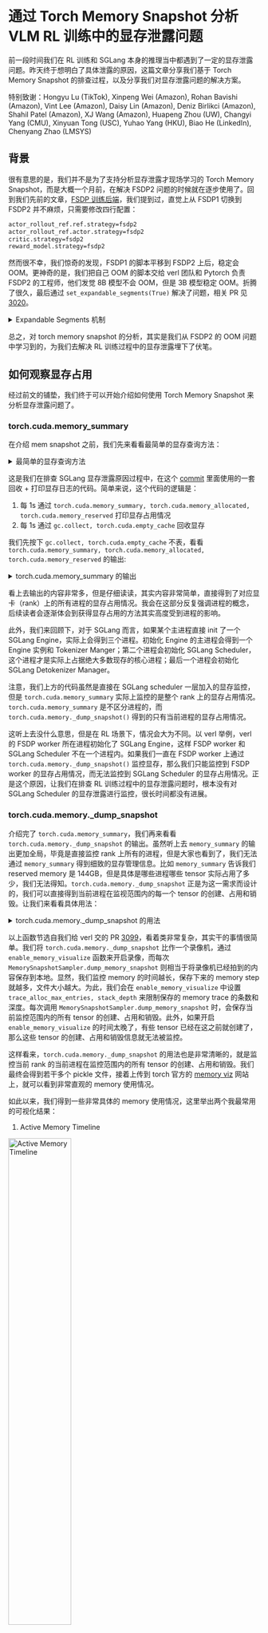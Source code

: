 # 通过 Torch Memory Snapshot 分析 VLM RL 训练中的显存泄露问题

前一段时间我们在 RL 训练和 SGLang 本身的推理当中都遇到了一定的显存泄露问题。昨天终于想明白了具体泄露的原因，这篇文章分享我们基于 Torch Memory Snapshot 的排查过程，以及分享我们对显存泄露问题的解决方案。

特别致谢：Hongyu Lu (TikTok), Xinpeng Wei (Amazon), Rohan Bavishi (Amazon), Vint Lee (Amazon), Daisy Lin (Amazon), Deniz Birlikci (Amazon), Shahil Patel (Amazon), XJ Wang (Amazon), Huapeng Zhou (UW), Changyi Yang (CMU), Xinyuan Tong (USC), Yuhao Yang (HKU), Biao He (LinkedIn), Chenyang Zhao (LMSYS)
## 背景

很有意思的是，我们并不是为了支持分析显存泄露才现场学习的 Torch Memory Snapshot，而是大概一个月前，在解决 FSDP2 问题的时候就在逐步使用了。回到我们先前的文章，[FSDP 训练后端](../../rlhf/sys-design/readme-2.md#fsdp-in-verl)，我们提到过，直觉上从 FSDP1 切换到 FSDP2 并不麻烦，只需要修改四行配置：

```bash
actor_rollout_ref.ref.strategy=fsdp2
actor_rollout_ref.actor.strategy=fsdp2
critic.strategy=fsdp2
reward_model.strategy=fsdp2
```

然而很不幸，我们惊奇的发现，FSDP1 的脚本平移到 FSDP2 上后，稳定会 OOM。更神奇的是，我们把自己 OOM 的脚本交给 verl 团队和 Pytorch 负责 FSDP2 的工程师，他们发觉 8B 模型不会 OOM，但是 3B 模型稳定 OOM。折腾了很久，最后通过 `set_expandable_segments(True)` 解决了问题，相关 PR 见[3020](https://github.com/volcengine/verl/pull/3020)。

<details>
<summary>Expandable Segments 机制</summary>

`set_expandable_segments(True)` 通过开启 CUDA 的可扩展内存段功能，使得 PyTorch 能够更灵活地管理 GPU 内存。PyTorch 在 CUDA 后端上的内存分配主要由 CUDA caching allocator 管理。allocator 不会立即将释放的内存返回给操作系统，而是将其保存在一个内部的内存池中，以便后续的内存请求可以快速得到满足。这种机制通过减少与 CUDA API 的交互来提高性能。内存池实质上由 segment 和 block 两个概念来描述。

1. Segments (内存段)：内存段是 PyTorch 从 CUDA 驱动程序请求的大块连续内存。这些段是内存分配的最小单位，所有的 PyTorch 张量和数据都存储在这些段中。所有分配的 segment 总和就是 Reserved Memory。
2. Blocks (内存块)：每个内存段都包含许多小块内存（blocks）。当 PyTorch 需要分配内存时，它会在一个现有的段中寻找一个合适的空闲块。如果找不到，它会尝试从 CUDA 驱动程序中申请一个新的段。所有分配的 block 总和就是 Allocated Memory。

默认情况下，当 PyTorch 的 caching allocator 无法在现有内存段中找到足够大的空闲块时，它会向 CUDA 驱动程序请求一个新的内存段。这个新段的大小是根据当前的内存需求动态决定的。但是，这种动态扩展机制可能导致内存碎片化，先前分配的 segment 留下的 block 迟迟无法被利用，尤其是在 PyTorch 内存分配器频繁地释放和申请大块内存的情况下。

回到 FSDP 上，FSDP 默认采用 zero3 的策略，在 forward 和 backward 都需要 all gather，每个 GPU 节点会临时聚合其他节点的 parameter shard，这会创建临时的大量张量，导致对连续内存的需求激增。在传统的内存管理模式下，如果 caching allocator 无法找到一个足够大的连续内存块来容纳这些临时的大张量，就会直接 OOM。即使 GPU 仍有可用内存，但由于内存碎片化，没有足够的连续空间来容纳所需的新张量。

`torch.cuda.memory._set_allocator_settings("expandable_segments:True")` 将 PyTorch 的内存管理模式切换为一种更灵活的模式。开启该功能后，当 caching allocator 需要更大的连续内存时，它不再仅仅尝试从 CUDA 驱动程序中请求一个全新的段，而是尝试扩展已有的内存段。这种扩展机制允许 PyTorch 重新调整其内存布局，将分散的空闲内存块扩展或者合并为更大的连续块，从而满足那些对大块内存有需求的临时张量的分配。
</details>

总之，对 torch memory snapshot 的分析，其实是我们从 FSDP2 的 OOM 问题中学习到的，为我们去解决 RL 训练过程中的显存泄露埋下了伏笔。

## 如何观察显存占用

经过前文的铺垫，我们终于可以开始介绍如何使用 Torch Memory Snapshot 来分析显存泄露问题了。

### torch.cuda.memory_summary

在介绍 mem snapshot 之前，我们先来看看最简单的显存查询方法：

<details>
<summary>最简单的显存查询方法</summary>

```python
    @DynamicGradMode()
    def event_loop_overlap(self):
        """A scheduler loop that overlaps the CPU processing and GPU computation."""
        self.result_queue = deque()

        # 初始化内存日志文件
        if not hasattr(self, "_memory_log_file"):
            import datetime

            start_time = datetime.datetime.now().strftime("%Y%m%d_%H%M%S")
            self._memory_log_filename = f"{start_time}_memory_log.txt"
            self._memory_log_file = open(self._memory_log_filename, "w")
            self._memory_log_file.write(
                "timestamp,memory_summary,memory_allocated,memory_reserved\n"
            )
            self._memory_log_file.flush()

        while True:
            current_time = time.time()
            if (
                not hasattr(self, "_last_memory_log_time")
                or current_time - self._last_memory_log_time >= 1.0
            ):
                gc.collect()
                torch.cuda.empty_cache()

                # 获取内存信息
                memory_summary = torch.cuda.memory_summary(
                    device=self.gpu_id, abbreviated=True
                )
                memory_allocated = torch.cuda.memory_allocated()
                memory_reserved = torch.cuda.memory_reserved()

                # 转换为MB
                memory_allocated_mb = memory_allocated / (1024 * 1024)
                memory_reserved_mb = memory_reserved / (1024 * 1024)

                # 记录时间戳
                timestamp = time.strftime("%Y-%m-%d %H:%M:%S", time.localtime())

                # 写入日志文件
                self._memory_log_file.write(
                    f"{timestamp},\"{memory_summary.replace(',', ';')}\",{memory_allocated_mb:.2f},{memory_reserved_mb:.2f}\n"
                )
                self._memory_log_file.flush()

                # 更新时间记录
                self._last_memory_log_time = current_time

                # 同时打印到控制台（可选）
                print(f"[{timestamp}] Memory allocated: {memory_allocated_mb:.2f} MB")
                print(f"[{timestamp}] Memory reserved: {memory_reserved_mb:.2f} MB")
```

</details>

这是我们在排查 SGLang 显存泄露原因过程中，在这个 [commit](https://github.com/sgl-project/sglang/pull/9071/files#diff-c3b8cc39d10c245933a25aa9c2fd6397f6b31ed8d85c0ecbb926c1f42afdd178) 里面使用的一套回收 + 打印显存日志的代码。简单来说，这个代码的逻辑是：

1. 每 1s 通过 `torch.cuda.memory_summary, torch.cuda.memory_allocated, torch.cuda.memory_reserved` 打印显存占用情况
2. 每 1s 通过 `gc.collect, torch.cuda.empty_cache` 回收显存

我们先按下 `gc.collect, torch.cuda.empty_cache` 不表，看看 `torch.cuda.memory_summary, torch.cuda.memory_allocated, torch.cuda.memory_reserved` 的输出:

<details>
<summary>torch.cuda.memory_summary 的输出</summary>

```bash
|===========================================================================|
|                  PyTorch CUDA memory summary, device ID 0                 |
|---------------------------------------------------------------------------|
|            CUDA OOMs: 0            |        cudaMalloc retries: 0         |
|===========================================================================|
|        Metric         | Cur Usage  | Peak Usage | Tot Alloc  | Tot Freed  |
|---------------------------------------------------------------------------|
| Allocated memory      | 184648 KiB | 192833 KiB | 258378 KiB |  73729 KiB |
|       from large pool | 184576 KiB | 192768 KiB | 254208 KiB |  69632 KiB |
|       from small pool |     72 KiB |   1060 KiB |   4170 KiB |   4097 KiB |
|---------------------------------------------------------------------------|
| Active memory         | 184648 KiB | 192833 KiB | 258378 KiB |  73729 KiB |
|       from large pool | 184576 KiB | 192768 KiB | 254208 KiB |  69632 KiB |
|       from small pool |     72 KiB |   1060 KiB |   4170 KiB |   4097 KiB |
|---------------------------------------------------------------------------|
| Requested memory      | 184648 KiB | 192832 KiB | 258376 KiB |  73728 KiB |
|       from large pool | 184576 KiB | 192768 KiB | 254208 KiB |  69632 KiB |
|       from small pool |     72 KiB |   1060 KiB |   4168 KiB |   4096 KiB |
|---------------------------------------------------------------------------|
| GPU reserved memory   | 235520 KiB | 235520 KiB | 235520 KiB |      0 B   |
|       from large pool | 233472 KiB | 233472 KiB | 233472 KiB |      0 B   |
|       from small pool |   2048 KiB |   2048 KiB |   2048 KiB |      0 B   |
|---------------------------------------------------------------------------|
| Non-releasable memory |  30391 KiB |  38607 KiB | 132985 KiB | 102594 KiB |
|       from large pool |  28416 KiB |  36608 KiB | 126848 KiB |  98432 KiB |
|       from small pool |   1975 KiB |   2040 KiB |   6137 KiB |   4162 KiB |
|---------------------------------------------------------------------------|
| Allocations           |      21    |      23    |      42    |      21    |
|       from large pool |      12    |      14    |      26    |      14    |
|       from small pool |       9    |      10    |      16    |       7    |
|---------------------------------------------------------------------------|
| Active allocs         |      21    |      23    |      42    |      21    |
|       from large pool |      12    |      14    |      26    |      14    |
|       from small pool |       9    |      10    |      16    |       7    |
|---------------------------------------------------------------------------|
| GPU reserved segments |      10    |      10    |      10    |       0    |
|       from large pool |       9    |       9    |       9    |       0    |
|       from small pool |       1    |       1    |       1    |       0    |
|---------------------------------------------------------------------------|
| Non-releasable allocs |       6    |       6    |      13    |       7    |
|       from large pool |       4    |       5    |      11    |       7    |
|       from small pool |       2    |       2    |       2    |       0    |
|---------------------------------------------------------------------------|
| Oversize allocations  |       0    |       0    |       0    |       0    |
|---------------------------------------------------------------------------|
| Oversize GPU segments |       0    |       0    |       0    |       0    |
|===========================================================================|
```

</details>

看上去输出的内容非常多，但是仔细读读，其实内容非常简单，直接得到了对应显卡（rank）上的所有进程的显存占用情况。我会在这部分反复强调进程的概念，后续读者会逐渐体会到获得显存占用的方法其实高度受到进程的影响。

此外，我们来回顾下，对于 SGLang 而言，如果某个主进程直接 init 了一个 SGLang Engine，实际上会得到三个进程。初始化 Engine 的主进程会得到一个 Engine 实例和 Tokenizer Manger；第二个进程会初始化 SGLang Scheduler，这个进程才是实际上占据绝大多数现存的核心进程；最后一个进程会初始化 SGLang Detokenizer Manager。

注意，我们上方的代码虽然是直接在 SGLang scheduler 一层加入的显存监控，但是 `torch.cuda.memory_summary` 实际上监控的是整个 rank 上的显存占用情况。`torch.cuda.memory_summary` 是不区分进程的，而 `torch.cuda.memory._dump_snapshot()` 得到的只有当前进程的显存占用情况。

这听上去没什么意思，但是在 RL 场景下，情况会大为不同。以 verl 举例，verl 的 FSDP worker 所在进程初始化了 SGLang Engine，这样 FSDP worker 和 SGLang Scheduler 不在一个进程内。如果我们一直在 FSDP worker 上通过 `torch.cuda.memory._dump_snapshot()` 监控显存，那么我们只能监控到 FSDP worker 的显存占用情况，而无法监控到 SGLang Scheduler 的显存占用情况。正是这个原因，让我们在排查 RL 训练过程中的显存泄露问题时，根本没有对 SGLang Scheduler 的显存泄露进行监控，很长时间都没有进展。


### torch.cuda.memory._dump_snapshot

介绍完了 `torch.cuda.memory_summary`，我们再来看看 `torch.cuda.memory._dump_snapshot` 的输出。虽然听上去 `memory_summary` 的输出更加全局，毕竟是直接监控 rank 上所有的进程，但是大家也看到了，我们无法通过 `memory_summary` 得到细致的显存管理信息。比如 `memory_summary` 告诉我们 reserved memory 是 144GB，但是具体是哪些进程哪些 tensor 实际占用了多少，我们无法得知。`torch.cuda.memory._dump_snapshot` 正是为这一需求而设计的，我们可以直接得到当前进程在监视范围内的每一个 tensor 的创建、占用和销毁。让我们来看看具体用法：

<details>
<summary>torch.cuda.memory._dump_snapshot 的用法</summary>

```python
def enable_memory_visualize(
    trace_alloc_max_entries: int = 200_000,
    stack_depth: int = 32,
    context: str = "all",
    stacks: str = "all",
    devices=None,
    record_context: bool = True,
):
    """
    Enables memory history recording for CUDA allocations. This function
    should be called before any large-scale CUDA allocations. For DDP or
    multi-process setups, it must be called on each rank.

    Args:
        trace_alloc_max_entries (int): Maximum number of allocation entries
            to record.
        stack_depth (int): The depth of the call stack to capture for each
            allocation. (Supported by some PyTorch versions).
        context (str): The type of memory events to record.
            'alloc': records only allocation events.
            'state': records memory state changes.
            'all': records both.
        stacks (str): The type of call stacks to record.
            'python': records Python stacks.
            'cpp': records C++ stacks (available in some versions).
            'all': records both.
        devices (Union[int, list[int], None]): The device for which to enable
            memory history. `None` enables it for the current default device.
        record_context (bool): Whether to record context information for
            allocations. Required by older PyTorch versions.
    """
    # Memory history recording is CUDA-specific functionality
    if not is_cuda_available:
        logger.warning("[memory_visualize] Memory history recording is only available on CUDA devices")
        return

    f = get_torch_device().memory._record_memory_history
    params = set(inspect.signature(f).parameters.keys())

    def _one_call(dev_kw=None):
        kwargs = {}
        if "context" in params:
            kwargs["context"] = context
        if "stacks" in params:
            kwargs["stacks"] = stacks
        if "max_entries" in params:
            kwargs["max_entries"] = trace_alloc_max_entries
        elif "trace_alloc_max_entries" in params:
            kwargs["trace_alloc_max_entries"] = trace_alloc_max_entries
        if "stack_depth" in params:
            kwargs["stack_depth"] = stack_depth
        if dev_kw is not None:
            if "device" in params:
                kwargs["device"] = dev_kw
            elif "devices" in params:
                kwargs["devices"] = dev_kw if isinstance(dev_kw, list) else [dev_kw]
        if "record_context" in params:
            kwargs["record_context"] = record_context

        try:
            f(**kwargs)
            return "native", kwargs
        except TypeError:
            try:
                if "trace_alloc_max_entries" in params and "record_context" in params:
                    f(enabled=True, trace_alloc_max_entries=trace_alloc_max_entries, record_context=True)
                    return "legacy", {
                        "enabled": True,
                        "trace_alloc_max_entries": trace_alloc_max_entries,
                        "record_context": True,
                    }
                else:
                    f(enabled=True)
                    return "legacy-min", {"enabled": True}
            except Exception:
                raise

    if devices is None or isinstance(devices, str | int | torch.device):
        mode, used = _one_call(devices if devices is not None else None)
    else:
        mode, used = "multi-device", {}
        for d in list(devices):
            _mode, _used = _one_call(d)
            used[f"dev{d}"] = _used

    device = get_torch_device()
    if device.is_available():
        device.reset_peak_memory_stats()
        device.synchronize()

    rank = int(os.environ.get("RANK", "0") or 0)
    logger.info(f"[memory_visualize][rank {rank}] recording enabled ({mode}); args={used}")


class MemorySnapshotSampler:
    """
    A utility class that dumps GPU memory snapshots.
    This is useful for monitoring memory usage over a long-running process.

    The dumped files can be visualized with https://docs.pytorch.org/memory_viz

    Args:
        out_dir (str): The directory where the snapshots will be saved.
        tag (str): A tag for the snapshot filenames.
    """

    def __init__(self, out_dir: str = "./mem_snapshots", tag: str = "periodic"):
        self.out_dir = out_dir
        self.tag = tag

    def dump_memory_snapshot(self, out_dir: str = "./mem_snapshots", tag: str = "snapshot", sub_dir: str = None):
        """
        Generates a memory snapshot and saves it as a pickle file in a specified directory.
        The files are organized by timestamp in subdirectories, with all ranks' files
        placed in the same timestamp subdirectory.

        Args:
            out_dir (str): The directory where the snapshot file will be saved.
                The directory is created if it does not exist.
            tag (str): A string tag to prepend to the filename for easier identification.
            sub_dir (str): A subdirectory to place the snapshot file in.
        """
        if sub_dir is None:
            timestamp = datetime.now().strftime("%Y%m%d-%H%M")
            out_path = Path(out_dir) / timestamp
        else:
            out_path = Path(out_dir) / sub_dir
        out_path.mkdir(parents=True, exist_ok=True)

        # get the GPU rank on the current process
        rank = os.environ.get("RANK", "0")
        pid = os.getpid()
        # todo(chenyang): check wether we need to sync all ranks before dump
        fname = f"{tag}_rank{rank}_pid{pid}.pickle"
        path = out_path / fname

        device = get_torch_device()
        if not device.is_available():
            logger.warning("[memory_visualize] is only available on CUDA devices.")
            return
        try:
            device.synchronize()
            # Memory snapshot is CUDA-specific functionality
            device.memory._dump_snapshot(str(path))
            logger.info(f"[memory_visualize] dumped: {path}")
        except Exception as e:
            logger.info(f"[memory_visualize][warn] dump failed: {e}")
```

</details>

以上函数节选自我们给 verl 交的 PR [3099](https://github.com/volcengine/verl/pull/3099)，看着类非常复杂，其实干的事情很简单。我们将 `torch.cuda.memory._dump_snapshot` 比作一个录像机，通过 `enable_memory_visualize` 函数来开启录像，而每次 `MemorySnapshotSampler.dump_memory_snapshot` 则相当于将录像机已经拍到的内容保存到本地。显然，我们监控 memory 的时间越长，保存下来的 memory step 就越多，文件大小越大。为此，我们会在 `enable_memory_visualize` 中设置 `trace_alloc_max_entries, stack_depth` 来限制保存的 memory trace 的条数和深度。每次调用 `MemorySnapshotSampler.dump_memory_snapshot` 时，会保存当前监控范围内的所有 tensor 的创建、占用和销毁。此外，如果开启 `enable_memory_visualize` 的时间太晚了，有些 tensor 已经在这之前就创建了，那么这些 tensor 的创建、占用和销毁信息就无法被监控。

这样看来，`torch.cuda.memory._dump_snapshot` 的用法也是非常清晰的，就是监控当前 rank 的当前进程在监控范围内的所有 tensor 的创建、占用和销毁。我们最终会得到若干多个 pickle 文件，接着上传到 torch 官方的 [memory viz](https://pytorch.org/memory_viz) 网站上，就可以看到非常直观的 memory 使用情况。


如此以来，我们得到一些非常具体的 memory 使用情况，这里举出两个我最常用的可视化结果：

1. Active Memory Timeline

<img src="./pics/active-memory-timeline.png" alt="Active Memory Timeline" width="50%">

这张图有非常非常多细节，首先是我们观察整体的 memory 最高点，大致发现最高点在 25GB 左右。此外，我们能明显观察到在我们的整个 record 阶段有非常多的阶段，这里我继续放大一小部分，来看看具体的这个 spike：


<img src="./pics/forward-1.png" alt="Active Memory Timeline" width="50%">

我们观察这个 spike，同时在下方的 stack 内查看这块显存的分配时机，分配过程，和具体大小。这里我们可以观察到，我图中箭头指出的 spike 实际上来自于 verl FSDP 的 forward 过程。更具体的 stack 由于保密问题，不便透露。

一个非常有意思的事情是，我们发觉，相似或者作用相同的显存块，在不同的阶段去拍摄的 memory snapshot 会表现的相当一致，比如相同的颜色、相对位置和大小。举例来说，我们在 verl 每个 training step 结束的地方记录一次 memory snapshot，在 [`examples/grpo_trainer/run_qwen2_5_vl-7b-sglang.sh`](https://github.com/volcengine/verl/blob/main/examples/grpo_trainer/run_qwen2_5_vl-7b-sglang.sh) 中，我们观察 step 2 3 4 结束时的 memory stack，得到如下三张图：

<img src="./pics/step-2.png" alt="step-2" width="50%">
<img src="./pics/step-3.png" alt="step-3" width="50%">
<img src="./pics/step-4.png" alt="step-4" width="50%">

我们注意观察 step 2 的时候，在 7.2GB 7.6GB 和 7.8GB 三个位置，都有连续的大的内存块，均为 512MB 大小（查看 stack，实际上是 optimizer state）。接着，到了 step 3 的时候，7.2GB 位置的 512MB 显存块还在一模一样的位置，但是在 step 2 的 7.6GB 的内存块已经移动到了 8.6GB；到了 step 4，这块 512MB 的显存块已经移动到了 9.6GB 以上了。按照我们的经验，这两个显存块不偏移，中间的这些非常零碎的显存块就是泄露的内容。我们具体看 stack：

<details>
<summary>显存碎片的的 stack</summary>

```bash
/usr/local/lib/python3.10/dist-packages/transformers/models/qwen2_vl/image_processing_qwen2_vl_fast.py:278:_preprocess
??:0:PyMethod_New
/usr/local/lib/python3.10/dist-packages/transformers/models/qwen2_vl/image_processing_qwen2_vl_fast.py:173:_preprocess_image_like_inputs
??:0:PyMethod_New
/usr/local/lib/python3.10/dist-packages/transformers/image_processing_utils_fast.py:659:preprocess
??:0:PyMethod_New
/usr/local/lib/python3.10/dist-packages/transformers/models/qwen2_vl/image_processing_qwen2_vl_fast.py:151:preprocess
??:0:PyMethod_New
/usr/local/lib/python3.10/dist-packages/transformers/image_processing_utils_fast.py:623:call
??:0:PyInit__datetime
/usr/local/lib/python3.10/dist-packages/transformers/models/qwen2_5_vl/processing_qwen2_5_vl.py:150:call
??:0:PyMethod_New
/usr/local/lib/python3.10/dist-packages/sglang/srt/multimodal/processors/base_processor.py:218:process_mm_data
??:0:PyMethod_New
/usr/local/lib/python3.10/dist-packages/sglang/srt/multimodal/processors/base_processor.py:540:_process_and_collect_mm_items
??:0:PyMethod_New
/usr/local/lib/python3.10/dist-packages/sglang/srt/multimodal/processors/base_processor.py:597:process_and_combine_mm_data
/usr/local/lib/python3.10/dist-packages/sglang/srt/multimodal/processors/qwen_vl.py:251:process_mm_data_async
/usr/local/lib/python3.10/dist-packages/sglang/srt/managers/tokenizer_manager.py:535:_tokenize_one_request
/usr/local/lib/python3.10/dist-packages/sglang/srt/managers/tokenizer_manager.py:832:_handle_batch_request
??:0:_PyUnicode_IsWhitespace
??:0:PyIter_Send
/usr/local/lib/python3.10/dist-packages/sglang/srt/managers/tokenizer_manager.py:486:generate_request

```

</details>

很明显，我们发现了这些碎片的来源，就是 qwen vl 的 fast tokenizer 在泄露。

通过我们已有的叙述，想必大家也有了一些使用 torch.cuda.memory._dump_snapshot 的经验，我们也根据以上已有的信息，升级了 [sglang 版本](https://github.com/volcengine/verl/pull/3183)，避免了在 image processor 上的显存泄露。

2. Allocator State History

我们继续看第二种可视化方法，Allocator State History 和 Active Memory Timeline 略同不同，我们能够更具体看到在每个记录的事件结束后，当前进程的显存情况。如下图：

<img src="./pics/stack.png" alt="step-4" width="50%">

其中，五颜六色的柱子是实际分配的显存，挪动到其上可以看到具体的分配时机和行数，比如：

<details>
<summary>我先前提到的 optimizer state</summary>

```bash
b7f1ce3742000_0 518.8MiB (543956992 bytes) allocation (stream 0)
CUDACachingAllocator.cpp:0:c10::cuda::CUDACachingAllocator::Native::DeviceCachingAllocator::malloc(signed char, unsigned long, CUstream_st*)
python_torch_functions_0.cpp:0:torch::autograd::THPVariable_zeros_like(_object*, _object*, _object*)
/usr/local/lib/python3.10/dist-packages/torch/optim/adam.py:180:_init_group
/usr/local/lib/python3.10/dist-packages/torch/_dynamo/eval_frame.py:838:_fn
/usr/local/lib/python3.10/dist-packages/torch/optim/adam.py:236:step
/usr/local/lib/python3.10/dist-packages/torch/optim/optimizer.py:79:_use_grad
/usr/local/lib/python3.10/dist-packages/torch/optim/optimizer.py:485:wrapper
??:0:PyMethod_New
/usr/local/lib/python3.10/dist-packages/torch/optim/lr_scheduler.py:124:wrapper
/usr/local/lib/python3.10/dist-packages/verl/workers/actor/dp_actor.py:301:_optimizer_step
/usr/local/lib/python3.10/dist-packages/verl/workers/actor/dp_actor.py:496:update_policy
/usr/local/lib/python3.10/dist-packages/verl/utils/profiler/performance.py:118:log
??:0:PyMethod_New
/usr/local/lib/python3.10/dist-packages/verl/utils/profiler/performance.py:105:f
??:0:PyMethod_New
/usr/local/lib/python3.10/dist-packages/verl/workers/fsdp_workers.py:733:update_actor
/usr/local/lib/python3.10/dist-packages/verl/utils/profiler/nvtx_profile.py:180:wrapper
/usr/local/lib/python3.10/dist-packages/verl/single_controller/base/decorator.py:514:inner
??:0:PyMethod_New
/usr/local/lib/python3.10/dist-packages/verl/single_controller/ray/base.py:720:func
/usr/local/lib/python3.10/dist-packages/ray/util/tracing/tracing_helper.py:463:_resume_span
/usr/local/lib/python3.10/dist-packages/ray/_private/function_manager.py:689:actor_method_executor
_raylet.cpp:0:__pyx_pw_3ray_7_raylet_12execute_task_3function_executor(_object*, _object*, _object*)
```

</details>

白色的块是 segment，也即我们最开始提到的已经 reservered 但是没有 allocated 的显存。segment 越多越碎，则显存碎片化越严重，更容易 OOM。

## 究竟显存泄露在哪儿

**首先，我们 bump 了 SGLang 版本后，无论是 VLM 还是 LLM，SGLang 均不存在泄露问题，请大家放心使用 SGLang-verl，可以参考[我们的指南](https://github.com/zhaochenyang20/Awesome-ML-SYS-Tutorial/blob/main/rlhf/verl/multi-turn/release_log/latest_sglang.md)来快速启用。**

其次，我还是来分享下具体泄露的原因：

其实还是在 Rollout 过程中，image processor 有一定的碎片化，或者泄露，加之我在公司里的训练场景非常复杂，所以叠加 FSDP 的碎片化，偶尔会出现 OOM 问题。这里，回到我一开始给出的代码片段：

<details>
<summary>在 SGLang Scheduler 上的每秒回收显存代码</summary>

```python
    @DynamicGradMode()
    def event_loop_overlap(self):
        """A scheduler loop that overlaps the CPU processing and GPU computation."""
        self.result_queue = deque()
        while True:
            current_time = time.time()
            if (
                not hasattr(self, "_last_memory_log_time")
                or current_time - self._last_memory_log_time >= 1.0
            ):
                gc.collect()
                torch.cuda.empty_cache()
```

</details>

这里，每一秒钟调用一次 `gc.collect, torch.cuda.empty_cache` 来回收显存是我手动加的。我们来看看不加的情况，具体的实验记录在 [PR 9071](https://github.com/sgl-project/sglang/pull/9071) 中。

当我启用了每 1s 回收一次显存后，通过高强度指令的方法：

```bash
python -m sglang.bench_serving \
    --backend sglang-oai-chat \
    --dataset-name random-image \
    --num-prompts 500 \
    --random-image-num-images 3 \
    --random-image-resolution 720p \
    --random-input-len 512 \
    --random-output-len 512
```

我们得到一个如下的显存占用随着时间的变化曲线：

<img src="./pics/with-gc.png" alt="Active Memory Timeline" width="50%">

我们观察到，由于同一时间发送了 500 条请求，所以整个 rank 上的显存陡然增加了 30GB。这是合理的，因为 SGLang 的 mem static 参数并不会控制 VLM 的 image processor 的显存占用，VLM 设置的 mem usage 就是要低于 LLM；同时，image processor 肯定要把 image 处理为 tensor，自然是要占据不少显存的。真正值得关注的是，在所有请求处理结束后，无论是 reserved 还是 allocated 的显存，都回到了 145GB 左右。

> 为什么是 145GB 呢，因为我用了 B200 lol，这辈子第一次摸到 B 卡，可惜安装也稍微麻烦些，现在还没试过能不能做 RL 😂

总之，可以观察到，我每 1s 回收一次显存的话，确实是不存在泄露的。但是，我把回收显存的部分去掉后，情况立刻不同了：

<img src="./pics/without-gc.png" alt="Active Memory Timeline" width="50%">

很不幸，我们 allocated 的显存完成了回收，但是 reserved 的显存一直在增长。这就是我提到的，segment 越分越多，越来越细，虽然 block 没有增长，但是 ROllout 阶段显存已经高度碎片化了，在我们公司复杂的 mutli-turn 业务中，一个 rollout request 里面，会有多张图片，最后这些碎片让 SGLang 无法再分配大片连续显存，从而在 rollout 阶段 OOM。

说到此，听上去问题很严重，但是我和做推理引擎的同行交流过，image processor 不由推理引擎掌控，存在这样的碎片或者泄露倒也是正常，而我们在 Scheduler 上定期回收显存的做法，是 reasonable 而且常见的。可惜的是，我在上方提出的方案是每 1s 回收一次，这无疑对性能有很大损失。如果你的 RL 训练也遇到了类似的 VLM 显存泄露问题，我认为有几种解决办法：

1. 加入定期的显存回收机制，比如每 10s 或者每 10 个 requests 回收一次；
2. 直接降低 rollout engine 的 mem static，比如从我们一般设置的 0.85 降低到 0.65；

1 的原因已经在我上方的图示说明清楚了，而 2 的原因值得一提一方面，SGLang 本身不管理 image processor 的显存，所以 SGLang 推荐的 mem static 参数对 VLM 就是比起 LLM 低。LLM 我们一般设置的 mem static 是 0.85，VLM 推荐可能就是 0.8 了；另一方面，很多时候如果我们 rollout 的时候，使用类似 verl 这种 SPMD 策略，每个 rollout worker 的 requests/worker 是能够算出来的（具体来说，是 `train batch size * grpo group size / num workers`），如果经过我们的计算，requests/worker 本身就不高，低于 20，那么设置更大的 mem static，有更大的 kv cache 空间，对推理性能的影响也不大。当然，对于 slime 这种更加解耦的设计，每个 rollout worker 上的 requests/worker 是不一定的，但是也大差不差，还是可以估算到平均每个 worker 处理的 requests 数量。

当然，在线上的 serving 场景不断地 `gc.collect` 对性能影响非常大，所以我个人觉得目前只能在 RL 场景下这么搞。具体线上 serving 怎么做，还得讨论。

最后，其实很早之前我就意识到了 rollout 可能存在碎片，我甚至也参考了 verl 团队所写的 `aggressive_empty_cache` 函数，给 SGLang 提了这个 [PR 3136](https://github.com/volcengine/verl/pull/3136)。

<details>
<summary>aggressive_empty_cache 的实现</summary>

```python
def aggressive_empty_cache(force_sync: bool = True, max_retries: int = 3) -> None:
    """
    More aggressive GPU memory cleanup function, tries to release PyTorch reserved
    but unallocated memory.

    Args:
        force_sync: Whether to force device synchronization
        max_retries: Maximum number of retries
    """
    device = get_torch_device()
    if not device.is_available():
        return

    for attempt in range(max_retries):
        # Record memory status before cleanup
        before_reserved = device.memory_reserved()
        before_allocated = device.memory_allocated()

        # Run garbage collection
        gc.collect()

        # Clear PyTorch cache
        device.empty_cache()

        # Force synchronization (optional)
        if force_sync:
            device.synchronize()

        # Record memory status after cleanup
        after_reserved = device.memory_reserved()
        after_allocated = device.memory_allocated()

        # Calculate freed memory
        reserved_freed = before_reserved - after_reserved
        allocated_freed = before_allocated - after_allocated

        logger.info(
            f"Memory cleanup attempt {attempt + 1}: Freed {reserved_freed / 1024**3:.2f} GB reserved, "
            f"{allocated_freed / 1024**3:.2f} GB allocated"
        )

        # Stop retrying if little memory was freed
        if reserved_freed < 1024**3:  # less than 1GB
            break
```

</details>

这个函数其实和直接调用 `gc.collect, torch.cuda.empty_cache` 区别不大，不过他们在回收的同时做了一次同步，可以回收的更彻底些。这个函数是对的，但我的调用时间错了。注意到，我在 PR 3136 中的调用时机是：

```python
  async def wake_up(self):
        aggressive_empty_cache(force_sync=True)

    @GPUMemoryLogger(role="FSDPSGLangShardingManager exit", logger=logger)
    async def sleep(self):
        aggressive_empty_cache(force_sync=True)
```

我们都是在 FSDP 中，调用了 SGLang 的 `wake_up` 和 `sleep` 函数的时候才回收显存，这是有问题的。SGLang 不会和 FSDP 同进程，而且 wake up 和 sleep 的时候已经更换了新的 garbage allocator，自然回收不到 rollout 时候的显存碎片。想明白这点后，我们把思路改成在 rollout 结束的时候回收显存，问题一下就解决了。

